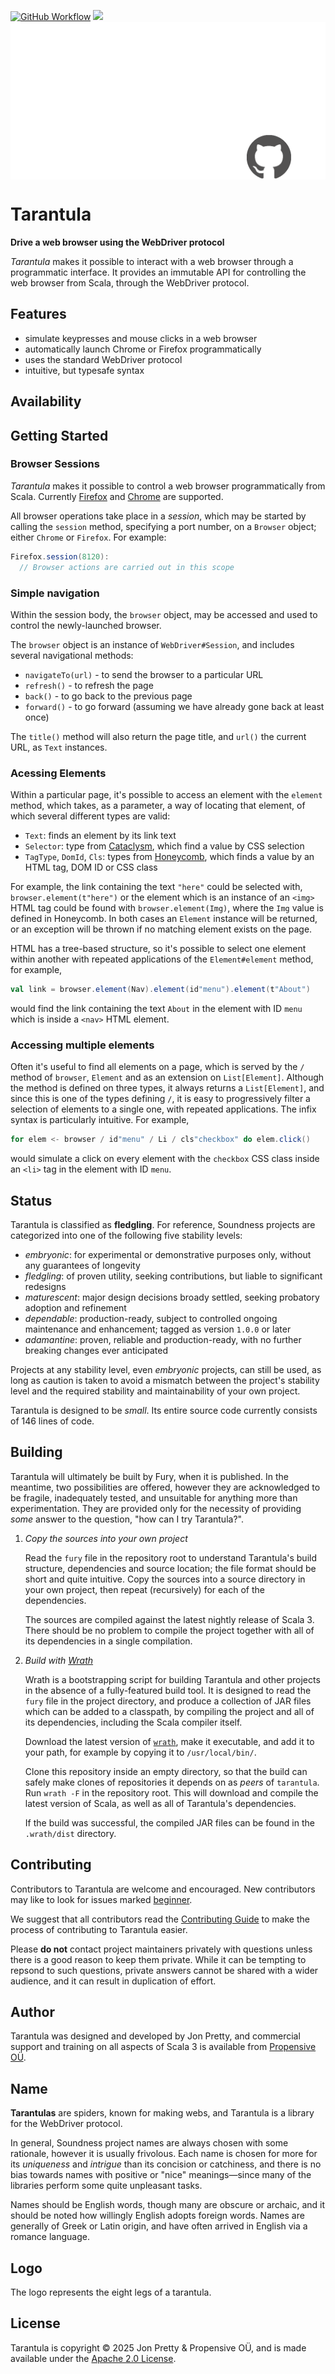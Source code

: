 [<img alt="GitHub Workflow" src="https://img.shields.io/github/actions/workflow/status/propensive/tarantula/main.yml?style=for-the-badge" height="24">](https://github.com/propensive/tarantula/actions)
[<img src="https://img.shields.io/discord/633198088311537684?color=8899f7&label=DISCORD&style=for-the-badge" height="24">](https://discord.com/invite/MBUrkTgMnA)
<img src="/doc/images/github.png" valign="middle">

# Tarantula

__Drive a web browser using the WebDriver protocol__

_Tarantula_ makes it possible to interact with a web browser through a programmatic interface. It
provides an immutable API for controlling the web browser from Scala, through the WebDriver
protocol.

## Features

- simulate keypresses and mouse clicks in a web browser
- automatically launch Chrome or Firefox programmatically
- uses the standard WebDriver protocol
- intuitive, but typesafe syntax


## Availability







## Getting Started

### Browser Sessions

_Tarantula_ makes it possible to control a web browser programmatically from Scala. Currently [Firefox](https://www.mozilla.org/en-GB/firefox/new/) and [Chrome](https://www.google.com/chrome/) are supported.

All browser operations take place in a _session_, which may be started by calling the `session` method, specifying a port number, on
a `Browser` object; either `Chrome` or `Firefox`. For example:
```scala
Firefox.session(8120):
  // Browser actions are carried out in this scope
```

### Simple navigation

Within the session body, the `browser` object, may be accessed and used to control the newly-launched browser.

The `browser` object is an instance of `WebDriver#Session`, and includes several navigational methods:
- `navigateTo(url)` - to send the browser to a particular URL
- `refresh()` - to refresh the page
- `back()` - to go back to the previous page
- `forward()` - to go forward (assuming we have already gone back at least once)

The `title()` method will also return the page title, and `url()` the current URL, as `Text` instances.

### Acessing Elements

Within a particular page, it's possible to access an element with the `element` method, which takes, as a parameter, a
way of locating that element, of which several different types are valid:
- `Text`: finds an element by its link text
- `Selector`: type from [Cataclysm](https://github.com/propensive/cataclysm), which find a value by CSS selection
- `TagType`, `DomId`, `Cls`: types from [Honeycomb](https://github.com/propensive/honeycomb), which finds a value by an HTML tag, DOM ID or CSS class

For example, the link containing the text `"here"` could be selected with, `browser.element(t"here")` or the element which is an
instance of an `<img>` HTML tag could be found with `browser.element(Img)`, where the `Img` value is defined in Honeycomb. In both
cases an `Element` instance will be returned, or an exception will be thrown if no matching element exists on the page.

HTML has a tree-based structure, so it's possible to select one element within another with repeated applications of the
`Element#element` method, for example,
```scala
val link = browser.element(Nav).element(id"menu").element(t"About")
```
would find the link containing the text `About` in the element with ID `menu` which is inside a `<nav>` HTML element.

### Accessing multiple elements

Often it's useful to find all elements on a page, which is served by the `/` method of `browser`, `Element` and as an
extension on `List[Element]`. Although the method is defined on three types, it always returns a `List[Element]`, and since
this is one of the types defining `/`, it is easy to progressively filter a selection of elements to a single one, with
repeated applications. The infix syntax is particularly intuitive. For example,
```scala
for elem <- browser / id"menu" / Li / cls"checkbox" do elem.click()
```
would simulate a click on every element with the `checkbox` CSS class inside an `<li>` tag in the element with ID `menu`.





## Status

Tarantula is classified as __fledgling__. For reference, Soundness projects are
categorized into one of the following five stability levels:

- _embryonic_: for experimental or demonstrative purposes only, without any guarantees of longevity
- _fledgling_: of proven utility, seeking contributions, but liable to significant redesigns
- _maturescent_: major design decisions broady settled, seeking probatory adoption and refinement
- _dependable_: production-ready, subject to controlled ongoing maintenance and enhancement; tagged as version `1.0.0` or later
- _adamantine_: proven, reliable and production-ready, with no further breaking changes ever anticipated

Projects at any stability level, even _embryonic_ projects, can still be used,
as long as caution is taken to avoid a mismatch between the project's stability
level and the required stability and maintainability of your own project.

Tarantula is designed to be _small_. Its entire source code currently consists
of 146 lines of code.

## Building

Tarantula will ultimately be built by Fury, when it is published. In the
meantime, two possibilities are offered, however they are acknowledged to be
fragile, inadequately tested, and unsuitable for anything more than
experimentation. They are provided only for the necessity of providing _some_
answer to the question, "how can I try Tarantula?".

1. *Copy the sources into your own project*
   
   Read the `fury` file in the repository root to understand Tarantula's build
   structure, dependencies and source location; the file format should be short
   and quite intuitive. Copy the sources into a source directory in your own
   project, then repeat (recursively) for each of the dependencies.

   The sources are compiled against the latest nightly release of Scala 3.
   There should be no problem to compile the project together with all of its
   dependencies in a single compilation.

2. *Build with [Wrath](https://github.com/propensive/wrath/)*

   Wrath is a bootstrapping script for building Tarantula and other projects in
   the absence of a fully-featured build tool. It is designed to read the `fury`
   file in the project directory, and produce a collection of JAR files which can
   be added to a classpath, by compiling the project and all of its dependencies,
   including the Scala compiler itself.
   
   Download the latest version of
   [`wrath`](https://github.com/propensive/wrath/releases/latest), make it
   executable, and add it to your path, for example by copying it to
   `/usr/local/bin/`.

   Clone this repository inside an empty directory, so that the build can
   safely make clones of repositories it depends on as _peers_ of `tarantula`.
   Run `wrath -F` in the repository root. This will download and compile the
   latest version of Scala, as well as all of Tarantula's dependencies.

   If the build was successful, the compiled JAR files can be found in the
   `.wrath/dist` directory.

## Contributing

Contributors to Tarantula are welcome and encouraged. New contributors may like
to look for issues marked
[beginner](https://github.com/propensive/tarantula/labels/beginner).

We suggest that all contributors read the [Contributing
Guide](/contributing.md) to make the process of contributing to Tarantula
easier.

Please __do not__ contact project maintainers privately with questions unless
there is a good reason to keep them private. While it can be tempting to
repsond to such questions, private answers cannot be shared with a wider
audience, and it can result in duplication of effort.

## Author

Tarantula was designed and developed by Jon Pretty, and commercial support and
training on all aspects of Scala 3 is available from [Propensive
O&Uuml;](https://propensive.com/).



## Name

__Tarantulas__ are spiders, known for making webs, and Tarantula is a library for the WebDriver protocol.

In general, Soundness project names are always chosen with some rationale,
however it is usually frivolous. Each name is chosen for more for its
_uniqueness_ and _intrigue_ than its concision or catchiness, and there is no
bias towards names with positive or "nice" meanings—since many of the libraries
perform some quite unpleasant tasks.

Names should be English words, though many are obscure or archaic, and it
should be noted how willingly English adopts foreign words. Names are generally
of Greek or Latin origin, and have often arrived in English via a romance
language.

## Logo

The logo represents the eight legs of a tarantula.

## License

Tarantula is copyright &copy; 2025 Jon Pretty & Propensive O&Uuml;, and
is made available under the [Apache 2.0 License](/license.md).

